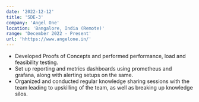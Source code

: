 ```yaml
---
date: '2022-12-12'
title: 'SDE-3'
company: 'Angel One'
location: 'Bangalore, India (Remote)'
range: 'December 2022 - Present'
url: 'hhttps://www.angelone.in/'
---
```


- Developed Proofs of Concepts and performed performance, load and feasibility testing.
- Set up reporting and metrics dashboards using prometheus and grafana, along with alerting setups on the same.
- Organized and conducted regular knowledge sharing sessions with the team leading to upskilling of the team, as well as breaking up knowledge silos.
